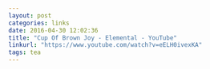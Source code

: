 ```yaml
---
layout: post
categories: links
date: 2016-04-30 12:02:36
title: "Cup Of Brown Joy - Elemental - YouTube"
linkurl: "https://www.youtube.com/watch?v=eELH0ivexKA"
tags: tea
---
```

